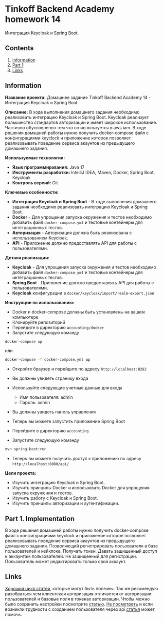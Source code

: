 # Tinkoff Backend Academy homework 14

Интеграция Keycloak и Spring Boot.

## Contents

1. [Information](#information)
2. [Part 1](#part-1-implementation)
3. [Links](#links)

## Information

**Название проекта:** Домашнее задание Tinkoff Backend Academy 14 - Интеграция Keycloak и Spring Boot

**Описание:**
В ходе выполнения домашнего задания необходимо реализовать интеграцию Keycloak и Spring Boot. Keycloak реализует большинство стандартов авторизации и имеет широкое использование. Частично обусловленно тем что он используется в aws iam. В ходе решения домашней работы нужно получить docker-compose файл с конфигурациями keyclock и приложение которое позволяет реализовывать поведение сервиса акаунтов из предыдущего домашнего задания.

**Используемые технологии:**

- **Язык программирования:** Java 17
- **Инструменты разработки:** IntelliJ IDEA, Maven, Docker, Spring Boot, Keycloak
- **Контроль версий:** Git

**Ключевые особенности:**

- **Интеграция Keycloak и Spring Boot** - В ходе выполнения домашнего задания необходимо реализовать интеграцию Keycloak и Spring Boot.
- **Docker** - Для упрощения запуска окружения и тестов необходимо добавить файл `docker-compose.yml` и тестовые контейнеры для интеграционных тестов.
- **Авторизация** - Авторизация должна быть реализована с использованием Keycloak.
- **API** - Приложение должно предоставлять API для работы с пользователями.

**Детали реализации:**

- **Keycloak** - Для упрощения запуска окружения и тестов необходимо добавить файл `docker-compose.yml` и тестовые контейнеры для интеграционных тестов.
- **Spring Boot** - Приложение должно предоставлять API для работы с пользователями.
- **Keycloak** конфигурации в `docker/keycloak/import/realm-export.json`

**Инструкции по использованию:**

- Docker и docker-compose должны быть установлены на вашем компьютере
- Клонируйте репозиторий
- Перейдите в директорию `accounting/docker`
- Запустите следующую команду

```bash
docker-compose up
```

или

```bash
docker-compose -f docker-compose.yml up
```

- Откройте браузер и перейдите по адресу `http://localhost:8282`

- Вы должны увидеть страницу входа
- Используйте следующие учетные данные для входа
  - Имя пользователя: admin
  - Пароль: admin

- Вы должны увидеть панель управления
- Теперь вы можете запустить приложение Spring Boot
- Перейдите в директорию `accounting`
- Запустите следующую команду

```bash
mvn spring-boot:run
```

- Теперь вы можете получить доступ к приложению по адресу `http://localhost:8080/api/`

**Цели проекта:**

- Изучить интеграцию Keycloak и Spring Boot.
- Изучить принципы Docker и использовать Docker для упрощения запуска окружения и тестов.
- Изучить работу с Keycloak и Spring Boot.
- Изучить принципы авторизации и аутентификации.

## Part 1. Implementation

В ходе решения домашней работы нужно получить docker-compose файл с конфигурациями keyclock и приложение которое позволяет реализовывать поведение сервиса акаунтов из предыдущего домашнего задания. Позволяющий регистрировать пользователя в базе пользователей и кейклоке. Получать токен. Давать защищенный доступ к аккаунтам пользователей. Не защищенный для регистрации. Пользователь может редактировать только свой аккаунт.

## Links

[Хороший цикл статей](https://habr.com/ru/articles/716232/), которые могут быть полезны. Так же рекомендую разобраться чем клиентская авторизация отличается от авторизации пользователей и базовые поля в токенах авторизации.
Чтобы можно было сохранить настройки посмотрите [статью](https://www.keycloak.org/server/importExport).
[На посмотреть](https://www.baeldung.com/spring-boot-keycloak) и если возникли трудности с созданием пользователя через api [статья](https://www.appsdeveloperblog.com/keycloak-rest-api-create-a-new-user/) может помочь.
